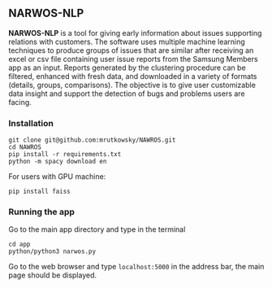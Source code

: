 ## **NARWOS-NLP**
**NARWOS-NLP** is a tool for giving early information about issues supporting relations with customers. The software uses multiple machine learning techniques to produce groups of issues that are similar after receiving an excel or csv file containing user issue reports from the Samsung Members app as an input. Reports generated by the clustering procedure can be filtered, enhanced with fresh data, and downloaded in a variety of formats (details, groups, comparisons). The objective is to give user customizable data insight and support the detection of bugs and problems users are facing.

### **Installation**
```
git clone git@github.com:mrutkowsky/NAWROS.git
cd NAWROS
pip install -r requirements.txt
python -m spacy download en
```

For users with GPU machine:
```
pip install faiss
```

### **Running the app**
Go to the main app directory and type in the terminal
```
cd app
python/python3 narwos.py
```

Go to the web browser and type `localhost:5000` in the address bar, the main page should be displayed.